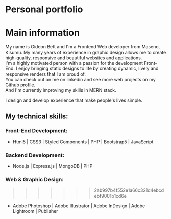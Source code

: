 # Personal portfolio 

# Main information

My name is Gideon Bett and I'm a Frontend Web developer from Maseno, Kisumu.
My many years of experience in  graphic design allows me to create high-quality, responsive and beautiful websites and applications.\
I'm a highly motivated person with a passion for the development Front-End. I enjoy bringing static designs to life by creating dynamic, lively and responsive renders that I am proud of.\
You can check out on me on linkedin and see more web projects on my Github profile.\
And I'm currently improving my skills in MERN stack.

I design and develop experience that make people's lives simple.

##  My technical skills: 

### Front-End Development:
- Html5 | CSS3 | Styled Components | PHP | Bootstrap5 | JavaScript 

### Backend Development:
- Node.js | Express.js | MongoDB | PHP

### Web & Graphic Design: 
>>>>>>> 2ab997b4f552e1a66c321d4ebcdebf9001b1cd6e
- Adobe Photoshop | Adobe Illustrator | Adobe InDesign | Adobe Lightroom | Publisher
